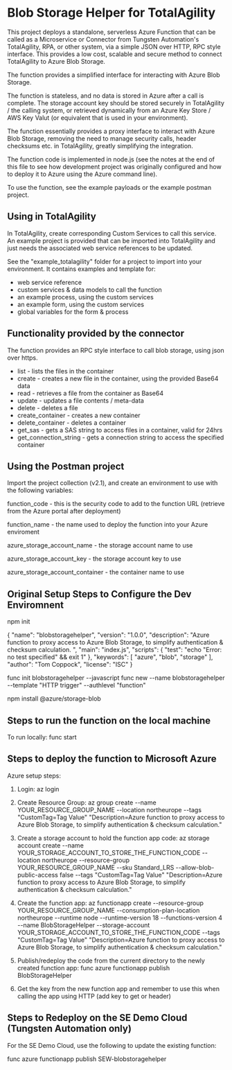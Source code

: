 # Blob Storage Helper for TotalAgility
This project deploys a standalone, serverless Azure Function that can be called as a Microservice or Connector from Tungsten Automation's TotalAgility, RPA, or other system, via a simple JSON over HTTP, RPC style interface. This provides a low cost, scalable and secure method to connect TotalAgility to Azure Blob Storage.

The function provides a simplified interface for interacting with Azure Blob Storage.

The function is stateless, and no data is stored in Azure after a call is complete. The storage account key should be stored securely in TotalAgility / the calling system, or retrieved dynamically from an Azure Key Store / AWS Key Valut (or equivalent that is used in your environment).

The function essentially provides a proxy interface to interact with Azure Blob Storage, removing the need to manage security calls, header checksums etc. in TotalAgility, greatly simplifying the integration. 

The function code is implemented in node.js (see the notes at the end of this file to see how development project was originally configured and how to deploy it to Azure using the Azure command line).

To use the function, see the example payloads or the example postman project. 


## Using in TotalAgility
In TotalAgility, create corresponding Custom Services to call this service. An example project is provided that can be imported into TotalAgility and just needs the associated web service references to be updated. 

See the "example_totalagility" folder for a project to import into your environment. It contains examples and template for:

 - web service reference
 - custom services & data models to call the function
 - an example process, using the custom services
 - an example form, using the custom services
 - global variables for the form & process 

## Functionality provided by the connector
The function provides an RPC style interface to call blob storage, using json over https. 

 - list - lists the files in the container
 - create - creates a new file in the container, using the provided Base64 data
 - read - retrieves a file from the container as Base64
 - update - updates a file contents / meta-data
 - delete - deletes a file
 - create_container - creates a new container
 - delete_container - deletes a container
 - get_sas - gets a SAS string to access files in a container, valid for 24hrs
 - get_connection_string - gets a connection string to access the specified container

## Using the Postman project
Import the project collection (v2.1), and create an environment to use with the following variables:

function_code - this is the security code to add to the function URL (retrieve from the Azure portal after deployment)

function_name - the name used to deploy the function into your Azure enviroment

azure_storage_account_name - the storage account name to use

azure_storage_account_key - the storage account key to use

azure_storage_account_container - the container name to use 


## Original Setup Steps to Configure the Dev Enviromnent
npm init

{
  "name": "blobstoragehelper",
  "version": "1.0.0",
  "description": "Azure function to proxy access to Azure Blob Storage, to simplify authentication & checksum calculation. ",
  "main": "index.js",
  "scripts": {
    "test": "echo \"Error: no test specified\" && exit 1"
  },
  "keywords": [
    "azure",
    "blob",
    "storage"
  ],
  "author": "Tom Coppock",
  "license": "ISC"
}



func init blobstoragehelper --javascript
func new --name blobstoragehelper --template "HTTP trigger" --authlevel "function"


npm install @azure/storage-blob


## Steps to run the function on the local machine
To run locally: 
func start


## Steps to deploy the function to Microsoft Azure 
Azure setup steps:
1. Login:
az login

2. Create Resource Group:
az group create --name YOUR_RESOURCE_GROUP_NAME --location northeurope --tags "CustomTag=Tag Value" "Description=Azure function to proxy access to Azure Blob Storage, to simplify authentication & checksum calculation."

3. Create a storage account to hold the function app code:
az storage account create --name YOUR_STORAGE_ACCOUNT_TO_STORE_THE_FUNCTION_CODE --location northeurope --resource-group YOUR_RESOURCE_GROUP_NAME --sku Standard_LRS --allow-blob-public-access false --tags "CustomTag=Tag Value" "Description=Azure function to proxy access to Azure Blob Storage, to simplify authentication & checksum calculation."

4. Create the function app:
az functionapp create --resource-group YOUR_RESOURCE_GROUP_NAME --consumption-plan-location northeurope --runtime node --runtime-version 18 --functions-version 4 --name BlobStorageHelper --storage-account YOUR_STORAGE_ACCOUNT_TO_STORE_THE_FUNCTION_CODE --tags "CustomTag=Tag Value" "Description=Azure function to proxy access to Azure Blob Storage, to simplify authentication & checksum calculation."

5. Publish/redeploy the code from the current directory to the newly created function app: 
func azure functionapp publish BlobStorageHelper

6. Get the key from the new function app and remember to use this when calling the app using HTTP (add key to get or header)


## Steps to Redeploy on the SE Demo Cloud (Tungsten Automation only)
For the SE Demo Cloud, use the following to update the existing function:

func azure functionapp publish SEW-blobstoragehelper



